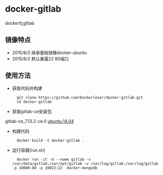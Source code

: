 # docker-gitlab

docker化gitlab

## 镜像特点

- 2015/8/2 继承基础镜像docker-ubuntu
- 2015/8/2 默认暴露22 80端口

## 使用方法

- 获取代码并构建

        git clone https://github.com/Dockerlover/docker-gitlab.git
        cd docker-gitlab

- 获取gitlab-ce安装包

gitlab-ce_7.13.2-ce.0 [ubuntu:14.04](https://packages.gitlab.com/gitlab/gitlab-ce/packages/ubuntu/trusty/gitlab-ce_7.13.2-ce.0_amd64.deb/download)

  
- 构建代码

        docker build -t docker-gitlab .

- 运行容器[run.sh]

        docker run -it -d --name gitlab -v /var/data/gitlab:/var/opt/gitlab -v /var/log/gitlab:/var/log/gitlab -p 10080:80 -p 10022:22  docker-mongodb
